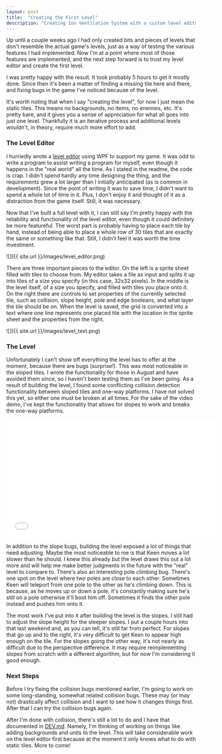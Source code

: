 ```yaml
---
layout: post
title:  "Creating the First Level"
description: "Creating Ion Ventilation System with a custom level editor."
---
```

Up until a couple weeks ago I had only created bits and pieces of levels that
don't resemble the actual game's levels, just as a way of testing the various
features I had implemented. Now I'm at a point where most of those features are
implemented, and the next step forward is to trust my level editor and create
the first level.

I was pretty happy with the result. It took probably 5 hours to get it mostly
done. Since then it's been a matter of finding a missing tile here and there,
and fixing bugs in the game I've noticed because of the level.

It's worth noting that when I say "creating the level", for now I just mean the
static tiles. This means no backgrounds, no items, no enemies, etc. It's pretty
bare, and it gives you a sense of appreciation for what all goes into just one
level. Thankfully it is an iterative process and additional levels wouldn't, in
theory, require much more effort to add.

### The Level Editor

I hurriedly wrote a [level
editor](https://github.com/PlanetLotus/PlatformerLevelDesigner) using WPF to
support my game. It was odd to write a program to assist writing a program for
myself, even though it happens in the "real world" all the time. As I stated in
the readme, the code is crap. I didn't spend hardly any time designing the
thing, and the requirements grew a lot larger than I initially anticipated (as
is common in development). Since the point of writing it was to save
time, I didn't want to spend a whole lot of time in it. Plus, I don't enjoy it
and thought of it as a distraction from the game itself. Still, it was necessary.

Now that I've built a full level with it, I can still say I'm pretty happy with
the reliability and functionality of the level editor, even though it could
definitely be more featureful. The worst part is probably having to place each
tile by hand, instead of being able to place a whole row of 30 tiles that are
exactly the same or something like that. Still, I didn't feel it was worth the
time investment.

![]({{ site.url }}/images/level_editor.png)

There are three important pieces to the editor. On the left is a sprite sheet
filled with tiles to choose from. My editor takes a file as input and splits it
up into tiles of a size you specify (in this case, 32x32 pixels). In the middle
is the level itself, of a size you specify, and filled with tiles you place
onto it. On the right there are controls to set properties of the currently
selected tile, such as collision, slope height, pole and edge booleans, and
what layer the tile should be on. When the level is saved, the grid is
converted into a text where one line represents one placed tile with the
location in the sprite sheet and the properties from the right.

![]({{ site.url }}/images/level_text.png)

### The Level

Unfortunately I can't show off everything the level has to offer at the moment,
because there are bugs (surprise!). This was most noticeable in
the sloped tiles. I wrote the functionality for those in August
and have avoided them since, so I haven't been testing them as
I've been going. As a result of building the level, I found some
conflicting collision detection functionality between sloped
tiles and one-way platforms. I have not solved this yet, so
either one must be broken at all times. For the sake of the video
demo, I've kept the functionality that allows for slopes to
work and breaks the one-way platforms.

<iframe width="560" height="315" src="//www.youtube.com/embed/k389fdAHmAw" frameborder="0" allowfullscreen></iframe>

In addition to the slope bugs, building the level exposed a lot of things that
need adjusting. Maybe the most noticeable to me is that Keen moves a lot slower
than he should. I knew this already but the level draws this out a lot more and
will help me make better judgments in the future with the "real" level to
compare to. There's also an interesting pole climbing bug. There's one spot on
the level where two poles are close to each other. Sometimes Keen will teleport
from one pole to the other as he's climbing down. This is because, as he moves
up or down a pole, it's constantly making sure he's still on a pole otherwise
it'll boot him off. Sometimes it finds the other pole instead and pushes him
onto it.

The most work I've put into it after building the level is the slopes. I still
had to adjust the slope height for the steeper slopes. I put a couple hours
into that last weekend and, as you can tell, it's still far from perfect. For
slopes that go up and to the right, it's very difficult to get Keen to appear
high enough on the tile. For the slopes going the other way, it's not nearly as
difficult due to the perspective difference. It may require reimplementing
slopes from scratch with a different algorithm, but for now I'm considering it
good enough.

### Next Steps

Before I try fixing the collision bugs mentioned earlier, I'm going to work on
some long-standing, somewhat related collision bugs. These may (or may not)
drastically affect collision and I want to see how it changes things first.
After that I can try the collision bugs again.

After I'm done with collision, there's still a lot to do and I have that
documented in
[DEV.md](https://github.com/PlanetLotus/keen5-linux/blob/master/DEV.md).
Namely, I'm thinking of working on things like adding backgrounds and units to
the level. This will take considerable work on the level editor first because
at the moment it only knows what to do with static tiles. More to come!

